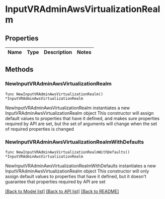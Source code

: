 # InputVRAdminAwsVirtualizationRealm

## Properties

Name | Type | Description | Notes
------------ | ------------- | ------------- | -------------

## Methods

### NewInputVRAdminAwsVirtualizationRealm

`func NewInputVRAdminAwsVirtualizationRealm() *InputVRAdminAwsVirtualizationRealm`

NewInputVRAdminAwsVirtualizationRealm instantiates a new InputVRAdminAwsVirtualizationRealm object
This constructor will assign default values to properties that have it defined,
and makes sure properties required by API are set, but the set of arguments
will change when the set of required properties is changed

### NewInputVRAdminAwsVirtualizationRealmWithDefaults

`func NewInputVRAdminAwsVirtualizationRealmWithDefaults() *InputVRAdminAwsVirtualizationRealm`

NewInputVRAdminAwsVirtualizationRealmWithDefaults instantiates a new InputVRAdminAwsVirtualizationRealm object
This constructor will only assign default values to properties that have it defined,
but it doesn't guarantee that properties required by API are set


[[Back to Model list]](../README.md#documentation-for-models) [[Back to API list]](../README.md#documentation-for-api-endpoints) [[Back to README]](../README.md)


